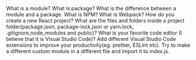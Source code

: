 What is a module?
What is package?
What is the difference between a module and a package.
What is NPM?
What is Webpack?
How do you create a new React project?
What are the files and folders inside a project folder(package.json, package-lock.json or yarn.lock, .gitignore,node_modules and public)?
What is your favorite code editor (I believe that it is Visual Studio Code)?
Add different Visual Studio Code extensions to improve your productivity(eg. prettier, ESLint etc).
Try to make a different custom module in a different file and import it to index.js.
